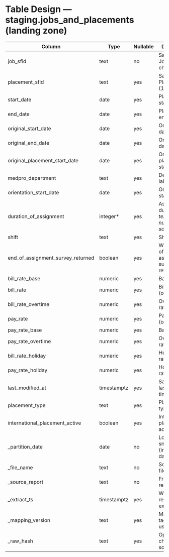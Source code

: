# Table Design — staging.jobs_and_placements (landing zone)

| Column                         | Type        | Nullable | Description |
|--------------------------------|-------------|----------|-------------|
| job_sfid                       | text        | no       | Salesforce Job Id (18-char) |
| placement_sfid                 | text        | yes      | Salesforce Placement Id (18-char) |
| start_date                     | date        | yes      | Placement/job start date |
| end_date                       | date        | yes      | Placement/job end date |
| original_start_date            | date        | yes      | Original start date |
| original_end_date              | date        | yes      | Original end date |
| original_placement_start_date  | date        | yes      | Original placement start date |
| medpro_department              | text        | yes      | Department label |
| orientation_start_date         | date        | yes      | Orientation start date |
| duration_of_assignment         | integer*    | yes      | Assignment duration (*use text if non-numeric source*) |
| shift                          | text        | yes      | Shift details |
| end_of_assignment_survey_returned | boolean  | yes      | Whether end-of-assignment survey was returned |
| bill_rate_base                 | numeric     | yes      | Base bill rate |
| bill_rate                      | numeric     | yes      | Bill rate (overall) |
| bill_rate_overtime             | numeric     | yes      | Overtime bill rate |
| pay_rate                       | numeric     | yes      | Pay rate (overall) |
| pay_rate_base                  | numeric     | yes      | Base pay rate |
| pay_rate_overtime              | numeric     | yes      | Overtime pay rate |
| bill_rate_holiday              | numeric     | yes      | Holiday bill rate |
| pay_rate_holiday               | numeric     | yes      | Holiday pay rate |
| last_modified_at               | timestamptz | yes      | Salesforce last modified timestamp |
| placement_type                 | text        | yes      | Placement type |
| international_placement_active | boolean     | yes      | International placement active flag |
| _partition_date                | date        | no       | Load snapshot date (ingestion day) |
| _file_name                     | text        | no       | Source filename |
| _source_report                 | text        | no       | Friendly report name |
| _extract_ts                    | timestamptz | yes      | When the report was exported |
| _mapping_version               | text        | yes      | Mapping tag/commit used |
| _raw_hash                      | text        | yes      | Optional checksum of source row |
